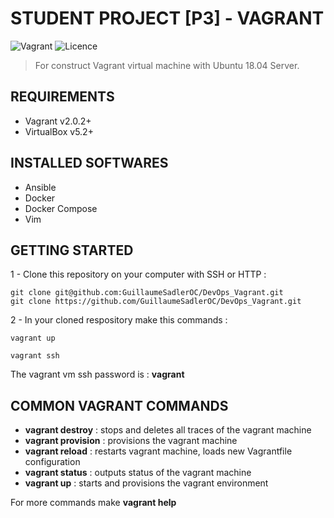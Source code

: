 
# STUDENT PROJECT [P3] - **VAGRANT**

![Vagrant](https://img.shields.io/badge/Vagrant-19-blue.svg)
![Licence](https://img.shields.io/badge/Licence-GPLv3-blue.svg)

> For construct Vagrant virtual machine with Ubuntu 18.04 Server.

## REQUIREMENTS
- Vagrant v2.0.2+
- VirtualBox v5.2+

## INSTALLED SOFTWARES
- Ansible
- Docker
- Docker Compose
- Vim

## GETTING STARTED

1 - Clone this repository on your computer with SSH or HTTP :
```shell
git clone git@github.com:GuillaumeSadlerOC/DevOps_Vagrant.git
git clone https://github.com/GuillaumeSadlerOC/DevOps_Vagrant.git
```

2 - In your cloned respository make this commands :
```shell
vagrant up
```
```shell
vagrant ssh
```

The vagrant vm ssh password is : **vagrant**

## COMMON VAGRANT COMMANDS

- **vagrant destroy** : stops and deletes all traces of the vagrant machine
- **vagrant provision** : provisions the vagrant machine
- **vagrant reload** : restarts vagrant machine, loads new Vagrantfile configuration
- **vagrant status** : outputs status of the vagrant machine
- **vagrant up** : starts and provisions the vagrant environment

For more commands make **vagrant help**